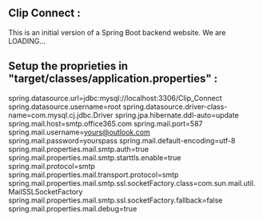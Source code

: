 ## Clip Connect :
This is an initial version of a Spring Boot backend website. We are LOADING...

## Setup the proprieties in "target/classes/application.properties" :

spring.datasource.url=jdbc:mysql://localhost:3306/Clip_Connect
spring.datasource.username=root
spring.datasource.driver-class-name=com.mysql.cj.jdbc.Driver
spring.jpa.hibernate.ddl-auto=update
spring.mail.host=smtp.office365.com
spring.mail.port=587
spring.mail.username=yours@outlook.com
spring.mail.password=yourspass
spring.mail.default-encoding=utf-8
spring.mail.properties.mail.smtp.auth=true
spring.mail.properties.mail.smtp.starttls.enable=true
spring.mail.protocol=smtp
spring.mail.properties.mail.transport.protocol=smtp
spring.mail.properties.mail.smtp.ssl.socketFactory.class=com.sun.mail.util.MailSSLSocketFactory
spring.mail.properties.mail.smtp.ssl.socketFactory.fallback=false
spring.mail.properties.mail.debug=true




